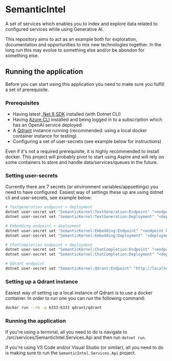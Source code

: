# SemanticIntel

A set of services which enables you to index and explore data related to configured services while using Generative AI.

This repository aims to act as an example both for exploration, documentation and opportunities to mix new technologies together. In the long run this may evolve to something else and/or be abondon for something else.

## Running the application

Before you can start using this application you need to make sure you fulfill a set of prerequisite.

### Prerequisites

- Having latest [.Net 8 SDK](https://dotnet.microsoft.com/en-us/download) installed (with Dotnet CLI)
- Having [Azure CLI](https://learn.microsoft.com/en-us/cli/azure/install-azure-cli) installed and being logged in to a subscription which has an OpenAI service deployed
- A [Qdrant](https://qdrant.tech/) instance running (recommended: using a local docker container instance for testing)
- Configuring a set of user-secrets (see example below for instructions)

Even if it's not a required prerequisite, it is highly recommended to install docker. This project will probably pivot to start using Aspire and will rely on some containers to store and handle data/services/queues in the future.


### Setting user-secrets

Currently there are 7 secrets (or environment variables/appsettings) you need to have configured. Easiest way of settings these up are using dotnet cli and user-secrets, see example below:

```bash
# Textgeneration endpoint + deployment
dotnet user-secret set "SemanticKernel:TextGeneration:Endpoint" "<endpoint here>"
dotnet user-secret set "SemanticKernel:TextGeneration:Deployment" "<deployment here>"

# Embedding endpoint + deployment
dotnet user-secret set "SemanticKernel:Embedding:Endpoint" "<endpoint here>"
dotnet user-secret set "SemanticKernel:Embedding:Deployment" "<deployment here>"

# ChatCompletion endpoint + deployment
dotnet user-secret set "SemanticKernel:ChatCompletion:Endpoint" "<endpoint here>"
dotnet user-secret set "SemanticKernel:ChatCompletion:Deployment" "<deployment here>"

# Qdrant endpoint
dotnet user-secret set "SemanticKernel:Qdrant:Endpoint" "http://localhost:6333"
```

### Setting up a Qdrant instance

Easiest way of setting up a local instance of Qdrant is to use a docker container. In order to run one you can run the following command:

```bash
docker run --rm -p 6333:6333 qdrant/qdrant
```

### Running the application

If you're using a terminal, all you need to do is navigate to ./src/services/SemanticIntel.Services.Api and then run `dotnet run`.

If you're using VS Code and/or Visual Studio (or similar), all you need to do is making sure to run the `SemanticIntel.Services.Api` project.
